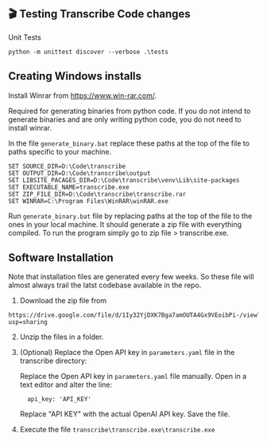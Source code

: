## 🎬 Testing Transcribe Code changes

Unit Tests

```
python -m unittest discover --verbose .\tests
```

## Creating Windows installs

Install Winrar from https://www.win-rar.com/.

Required for generating binaries from python code. If you do not intend to generate binaries and are only writing python code, you do not need to install winrar. 

In the file ```generate_binary.bat``` replace these paths at the top of the file to paths specific to your machine. 

```
SET SOURCE_DIR=D:\Code\transcribe  
SET OUTPUT_DIR=D:\Code\transcribe\output
SET LIBSITE_PACAGES_DIR=D:\Code\transcribe\venv\Lib\site-packages
SET EXECUTABLE_NAME=transcribe.exe
SET ZIP_FILE_DIR=D:\Code\transcribe\transcribe.rar
SET WINRAR=C:\Program Files\WinRAR\winRAR.exe
```

Run ```generate_binary.bat``` file by replacing paths at the top of the file to the ones in your local machine. It should generate a zip file with everything compiled. To run the program simply go to zip file > transcribe.exe.

## Software Installation

Note that installation files are generated every few weeks. So these file will almost always trail the latst codebase available in the repo.

1. Download the zip file from
```
https://drive.google.com/file/d/1Iy32YjDXK7Bga7amOUTA4Gx9VEoibPi-/view?usp=sharing
```
2. Unzip the files in a folder.

3. (Optional) Replace the Open API key in `parameters.yaml` file in the transcribe directory:

   Replace the Open API key in `parameters.yaml` file manually. Open in a text editor and alter the line:

      ```
        api_key: 'API_KEY'
      ```
      Replace "API KEY" with the actual OpenAI API key. Save the file.

4. Execute the file `transcribe\transcribe.exe\transcribe.exe`
